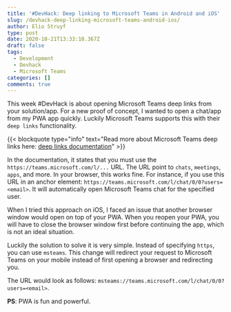 ```yaml
---
title: '#DevHack: Deep linking to Microsoft Teams in Android and iOS'
slug: /devhack-deep-linking-microsoft-teams-android-ios/
author: Elio Struyf
type: post
date: 2020-10-21T13:33:10.367Z
draft: false
tags:
  - Development
  - Devhack
  - Microsoft Teams
categories: []
comments: true
---
```


This week #DevHack is about opening Microsoft Teams deep links from your solution/app. For a new proof of concept, I wanted to open a chat/app from my PWA app quickly. Luckily Microsoft Teams supports this with their `deep links` functionality.

{{< blockquote type="info" text="Read more about Microsoft Teams deep links here: [deep links documentation](https://docs.microsoft.com/en-us/microsoftteams/platform/concepts/build-and-test/deep-links)" >}}

In the documentation, it states that you must use the `https://teams.microsoft.com/l/...` URL. The URL point to `chats`, `meetings`, `apps`, and more. In your browser, this works fine. For instance, if you use this URL in an anchor element: `https://teams.microsoft.com/l/chat/0/0?users=<email>`. It will automatically open Microsoft Teams chat for the specified user.

When I tried this approach on iOS, I faced an issue that another browser window would open on top of your PWA. When you reopen your PWA, you will have to close the browser window first before continuing the app, which is not an ideal situation.

Luckily the solution to solve it is very simple. Instead of specifying `https`, you can use `msteams`. This change will redirect your request to Microsoft Teams on your mobile instead of first opening a browser and redirecting you.

The URL would look as follows: `msteams://teams.microsoft.com/l/chat/0/0?users=<email>`.

**PS**: PWA is fun and powerful.
